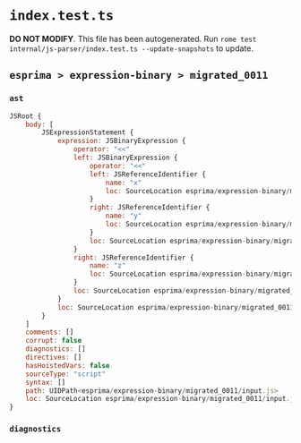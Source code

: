 # `index.test.ts`

**DO NOT MODIFY**. This file has been autogenerated. Run `rome test internal/js-parser/index.test.ts --update-snapshots` to update.

## `esprima > expression-binary > migrated_0011`

### `ast`

```javascript
JSRoot {
	body: [
		JSExpressionStatement {
			expression: JSBinaryExpression {
				operator: "<<"
				left: JSBinaryExpression {
					operator: "<<"
					left: JSReferenceIdentifier {
						name: "x"
						loc: SourceLocation esprima/expression-binary/migrated_0011/input.js 1:0-1:1 (x)
					}
					right: JSReferenceIdentifier {
						name: "y"
						loc: SourceLocation esprima/expression-binary/migrated_0011/input.js 1:5-1:6 (y)
					}
					loc: SourceLocation esprima/expression-binary/migrated_0011/input.js 1:0-1:6
				}
				right: JSReferenceIdentifier {
					name: "z"
					loc: SourceLocation esprima/expression-binary/migrated_0011/input.js 1:10-1:11 (z)
				}
				loc: SourceLocation esprima/expression-binary/migrated_0011/input.js 1:0-1:11
			}
			loc: SourceLocation esprima/expression-binary/migrated_0011/input.js 1:0-1:11
		}
	]
	comments: []
	corrupt: false
	diagnostics: []
	directives: []
	hasHoistedVars: false
	sourceType: "script"
	syntax: []
	path: UIDPath<esprima/expression-binary/migrated_0011/input.js>
	loc: SourceLocation esprima/expression-binary/migrated_0011/input.js 1:0-2:0
}
```

### `diagnostics`

```

```
